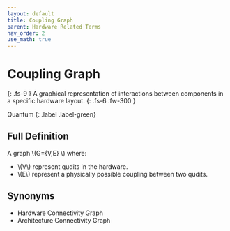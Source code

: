 ```yaml
---
layout: default
title: Coupling Graph
parent: Hardware Related Terms
nav_order: 2
use_math: true
---
```


# Coupling Graph
{: .fs-9 }
A graphical representation of interactions between components in a specific hardware layout.
{: .fs-6 .fw-300 }

Quantum
{: .label .label-green}

## Full Definition
A graph \\(G={V,E} \\) where:
- \\(V\\) represent qudits in the hardware.
- \\(E\\) represent a physically possible coupling between two qudits.


<!--## Examples

-  -->

## Synonyms

- Hardware Connectivity Graph
- Architecture Connectivity Graph

<!-- ## Related Terms

-->
<!-- ## Sources -->

